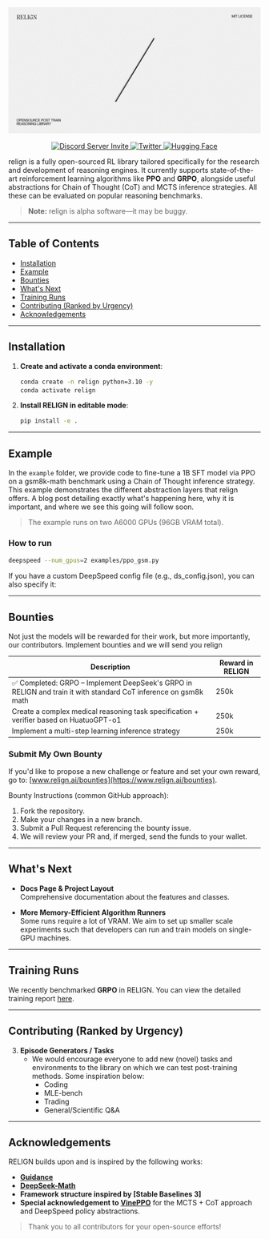 <!-- Center the banner at the top -->
<p align="center">
  <img src="assets/banner.jpg" alt="RELIGN Banner" />
</p>

<!-- Center the Discord (server invite), Twitter badges, and Hugging Face link -->
<p align="center">
  <a href="https://discord.com/invite/9mrHbusc">
    <img src="https://img.shields.io/discord/1333056593880682508?label=Join%20our%20Discord" alt="Discord Server Invite" />
  </a>
  <a href="https://x.com/relignai">
    <img src="https://img.shields.io/twitter/follow/relignai?style=social" alt="Twitter" />
  </a>
  <a href="https://huggingface.co/relign">
    <img src="https://img.shields.io/badge/Hugging%20Face-Join%20us-yellow" alt="Hugging Face" />
  </a>
</p>

relign is a fully open-sourced RL library tailored specifically for the research and development of reasoning engines. It currently supports state-of-the-art reinforcement learning algorithms like **PPO** and **GRPO**, alongside useful abstractions for Chain of Thought (CoT) and MCTS inference strategies. All these can be evaluated on popular reasoning benchmarks.

> **Note:** relign is alpha software—it may be buggy.

---

## Table of Contents
- [Installation](#installation)
- [Example](#example)
- [Bounties](#bounties)
- [What's Next](#whats-next)
- [Training Runs](#training-runs)
- [Contributing (Ranked by Urgency)](#contributing-ranked-by-urgency)
- [Acknowledgements](#acknowledgements)

---

## Installation

1. **Create and activate a conda environment**:

    ```bash
    conda create -n relign python=3.10 -y
    conda activate relign
    ```

2. **Install RELIGN in editable mode**:

    ```bash
    pip install -e .
    ```

---

## Example

In the `example` folder, we provide code to fine-tune a 1B SFT model via PPO on a gsm8k-math benchmark using a Chain of Thought inference strategy. This example demonstrates the different abstraction layers that relign offers. A blog post detailing exactly what's happening here, why it is important, and where we see this going will follow soon.

> The example runs on two A6000 GPUs (96GB VRAM total).

### How to run

```bash
deepspeed --num_gpus=2 examples/ppo_gsm.py
```

If you have a custom DeepSpeed config file (e.g., ds_config.json), you can also specify it:

---

## Bounties

Not just the models will be rewarded for their work, but more importantly, our contributors. Implement bounties and we will send you relign

| Description                                                                                                                         | Reward in RELIGN  |
|-------------------------------------------------------------------------------------------------------------------------------------|-------------------|
| ✅ Completed: GRPO – Implement DeepSeek's GRPO in RELIGN and train it with standard CoT inference on gsm8k math                     | 250k              |
| Create a complex medical reasoning task specification + verifier based on HuatuoGPT-o1                                             | 250k              |
| Implement a multi-step learning inference strategy                                                                                 | 250k              |

### Submit My Own Bounty
If you'd like to propose a new challenge or feature and set your own reward, go to: 
[www.relign.ai/bounties](https://www.relign.ai/bounties).

Bounty Instructions (common GitHub approach):
1. Fork the repository.  
2. Make your changes in a new branch.  
3. Submit a Pull Request referencing the bounty issue.  
4. We will review your PR and, if merged, send the funds to your wallet.

---

## What's Next
- **Docs Page & Project Layout**  
  Comprehensive documentation about the features and classes.

- **More Memory-Efficient Algorithm Runners**  
  Some runs require a lot of VRAM. We aim to set up smaller scale experiments such that developers can run and train models on single-GPU machines.
---

## Training Runs

We recently benchmarked **GRPO** in RELIGN. You can view the detailed training report [here](https://wandb.ai/darrynbiervliet/relign-02/reports/Model-realignment-with-GRPO--VmlldzoxMTM5OTYxOA?accessToken=cvgxqwdrxvfyd041j92snl69qi7di49zs26ir72g208dwmps4xdjmmuzrazbyxq6).

---

## Contributing (Ranked by Urgency)

3. **Episode Generators / Tasks**  
   - We would encourage everyone to add new (novel) tasks and environments to the library on which we can test post-training methods. Some inspiration below: 
     - Coding  
     - MLE-bench  
     - Trading  
     - General/Scientific Q&A  

---

## Acknowledgements

RELIGN builds upon and is inspired by the following works:

- [**Guidance**](https://github.com/guidance-ai/guidance)
- [**DeepSeek-Math**](https://github.com/deepseek-ai/DeepSeek-Math)
- **Framework structure inspired by [Stable Baselines 3]**
- **Special acknowledgement to [VinePPO](https://arxiv.org/abs/2410.01679)** for the MCTS + CoT approach and DeepSpeed policy abstractions.

> Thank you to all contributors for your open-source efforts!
